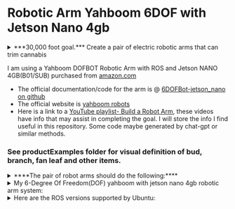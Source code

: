 # Robotic Arm Yahboom 6DOF with Jetson Nano 4gb

<details>

<summary> ***30,000 foot goal.*** Create a pair of electric robotic arms that can trim cannabis </summary>

Create a pair of electric robotic arms that can **automatically** trim dried cannabis flowers using a standard pair of trimming scissors. The arm uses servo motors to rotate the joints. For vision- open cv or other methods of object detection using camera. The arm will be able to grasp (using a two fingered-claw) a branch or bud from a bin full of branches, then hold the branch while a second arm with scissors attached (to the claw) will trim the buds. The finished buds will be dropped into a bucket when complete. **The target goal is to trim 1 pound of cannabis in 8 hours time.** The average human trimmer would trim for about 7.2 hours in a standard work day, 1 pound would be the expected minimum. 2 pounds would be a high amount for a human trimmer in a standard 8 hour work day.

</details>

I am using a Yahboom DOFBOT Robotic Arm with ROS and Jetson NANO 4GB(B01/SUB) purchased from [amazon.com](https://www.amazon.com/Yahboom-Controlled-Programmable-Robotics-Identity/dp/B09T96PS3S/ref=asc_df_B09T96PS3S/?tag=hyprod-20&linkCode=df0&hvadid=647177154660&hvpos=&hvnetw=g&hvrand=9522090457653424090&hvpone=&hvptwo=&hvqmt=&hvdev=c&hvdvcmdl=&hvlocint=&hvlocphy=9029977&hvtargid=pla-1948863623457&psc=1&gclid=CjwKCAjw-vmkBhBMEiwAlrMeF-Z9-dOB8Xg7fpWzmVdcTm2_Ga3R2E9iPS-FwKbWelSRKJymOayAkxoCRlYQAvD_BwE)
- The official documentation/code for the arm is @ [6DOFBot-jetson_nano on github](https://github.com/YahboomTechnology/dofbot-jetson_nano.git)
- The official website is [yahboom robots](http://www.yahboom.net/home) 
- Here is a link  to a [YouTube playlist- Build a Robot Arm](https://www.youtube.com/playlist?list=PLcbaYozXcpF65uUvdCmepFYYjx4FZ4Iwq), these videos have info that may assist in completing the goal.
I will store the info I find useful in this repository. Some code maybe generated by chat-gpt or similar methods.

### See productExamples folder for visual definition of bud, branch, fan leaf and other items.

<details>

<summary> ****The pair of robot arms should do the following:**** </summary>

- trim = remove all fan leaves (see assets for product example photos)

- Able to grasp a branch or bud with pincer-type end effector(2 finger claw)

- Able to open and close a pair of standard trimming scissors, which will be securely attached to end effector(claw). Scissors will be detachable from claw for cleaning.

- Able to identify a single branch or bud in a bin full of similar items.

- Will need camera for object detection. 
    - using open-cv or other methods. python or c++ maybe used.
    - Yolo v5 is compatible with jetson nano.
- Able to work together as a pair of arms, one will hold the scissors(scissor arm), the other will hold a branch/bud(branch arm).

- Branch arm able to identify fan leaves on bud and coordinate with scissor arm to remove all fan leaves.

- Branch arm able to rotate the bud/branch while scissor arm opens and closes scissors to complete trim.

</details>

<details>

<summary>My 6-Degree Of Freedom(DOF) yahboom with jetson nano 4gb robotic arm system:</summary>

- Operating System: Ubuntu 18  64bit
- rosdistro: melodic
- rosversion: 1.14.13
- Im using a 17" HDMI monitor, wireless keyboard and mouse plugged into USB on the Jetson Nano, which is plugged into yahboom control board. Use the terminal to run python scripts directly on the robot. This is the easiest way and gives the user complete control over the robot.

</details>

<details>

<summary>Here are the ROS versions supported by Ubuntu:</summary>

- Ubuntu 16.04 / ROS Kinetic
- Ubuntu 18.04 / ROS Melodic
- Ubuntu 20.04 / ROS Noetic

</details>




